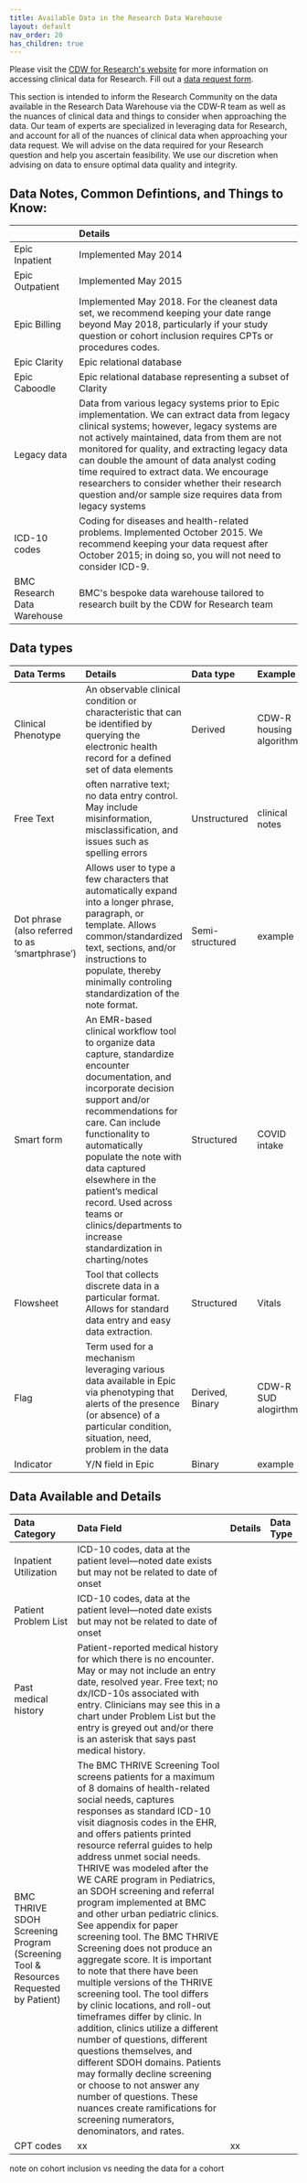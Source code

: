 ```yaml
---
title: Available Data in the Research Data Warehouse
layout: default
nav_order: 20
has_children: true
---
```


Please visit the [CDW for Research's website](https://www.bmc.org/research/clinical-data-warehouse-cdw) for more information on accessing clinical data for Research. 
Fill out a [data request form](https://bmc.tfaforms.net/f/cdw-data-request-form).

This section is intended to inform the Research Community on the data available in the Research Data Warehouse via the CDW-R team as well as the nuances of clinical data and things to consider when approaching the data. 
Our team of experts are specialized in leveraging data for Research, and account for all of the nuances of clinical data when approaching your data request. We will advise on the data required for your Research question and help you ascertain feasibility. We use our discretion when advising on data to ensure optimal data quality and integrity. 


## Data Notes, Common Defintions, and Things to Know:

|  <!-- --> | Details  |
| :----------- | :----------- |
|Epic Inpatient|Implemented May 2014|
| Epic Outpatient | Implemented May 2015|
| Epic Billing | Implemented May 2018. For the cleanest data set, we recommend keeping your date range beyond May 2018, particularly if your study question or cohort inclusion requires CPTs or procedures codes.|
| Epic Clarity | Epic relational database|
| Epic Caboodle| Epic relational database representing a subset of Clarity|
| Legacy data| Data from various legacy systems prior to Epic implementation. We can extract data from legacy clinical systems; however, legacy systems are not actively maintained, data from them are not monitored for quality, and extracting legacy data can double the amount of data analyst coding time required to extract data. We encourage researchers to consider whether their research question and/or sample size requires data from legacy systems|
| ICD-10 codes | Coding for diseases and health-related problems. Implemented October 2015. We recommend keeping your data request after October 2015; in doing so, you will not need to consider ICD-9. |
| BMC Research Data Warehouse|BMC's bespoke data warehouse tailored to research built by the CDW for Research team|


## Data types

| **Data Terms** | **Details**  | **Data type** |**Example**|
| :----------- | :----------- |:----------- |:----------- |
| Clinical Phenotype | An observable clinical condition or characteristic that can be identified by querying the electronic health record for a defined set of data elements  |Derived| CDW-R housing algorithm|
|Free Text| often narrative text; no data entry control. May include misinformation, misclassification, and issues such as spelling errors| Unstructured| clinical notes|
|Dot phrase (also referred to as ‘smartphrase’)|Allows user to type a few characters that automatically expand into a longer phrase, paragraph, or template. Allows common/standardized text, sections, and/or instructions to populate, thereby minimally controling standardization of the note format.|Semi-structured| example|
|Smart form| An EMR-based clinical workflow tool to organize data capture, standardize encounter documentation, and incorporate decision support and/or recommendations for care. Can include functionality to automatically populate the note with data captured elsewhere in the patient’s medical record. Used across teams or clinics/departments to increase standardization in charting/notes| Structured| COVID intake|
|Flowsheet|Tool that collects discrete data in a particular format. Allows for standard data entry and easy data extraction.|Structured|Vitals|
|Flag|Term used for a mechanism leveraging various data available in Epic via phenotyping that alerts of the presence (or absence) of a particular condition, situation, need, problem in the data|Derived, Binary|CDW-R SUD alogirthm|
|Indicator|Y/N field in Epic|Binary|example|

## Data Available and Details

| **Data Category** | **Data Field**  | **Details** |**Data Type**|
| :----------- | :----------- |:----------- |:----------- |
| Inpatient Utilization | ICD-10 codes, data at the patient level—noted date exists but may not be related to date of onset |
| Patient Problem List | ICD-10 codes, data at the patient level—noted date exists but may not be related to date of onset |
| Past medical history | Patient-reported medical history for which there is no encounter. May or may not include an entry date, resolved year. Free text; no dx/ICD-10s associated with entry. Clinicians may see this in a chart under Problem List but the entry is greyed out and/or there is an asterisk that says past medical history. |
| BMC THRIVE SDOH Screening Program (Screening Tool & Resources Requested by Patient) |The BMC THRIVE Screening Tool screens patients for a maximum of 8 domains of health-related social needs, captures responses as standard ICD-10 visit diagnosis codes in the EHR, and offers patients printed resource referral guides to help address unmet social needs.  THRIVE was modeled after the WE CARE program in Pediatrics, an SDOH screening and referral program implemented at BMC and other urban pediatric clinics.  See appendix for paper screening tool. The BMC THRIVE Screening does not produce an aggregate score. It is important to note that there have been multiple versions of the THRIVE screening tool. The tool differs by clinic locations, and roll-out timeframes differ by clinic. In addition, clinics utilize a different number of questions, different questions themselves, and different SDOH domains. Patients may formally decline screening or choose to not answer any number of questions. These nuances create ramifications for screening numerators, denominators, and rates.
| CPT codes| xx | xx | 


note on cohort inclusion vs needing the data for a cohort
